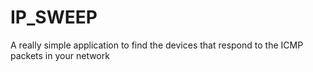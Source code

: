 # IP_SWEEP
A really simple application to find the devices that respond to the ICMP packets in your network
